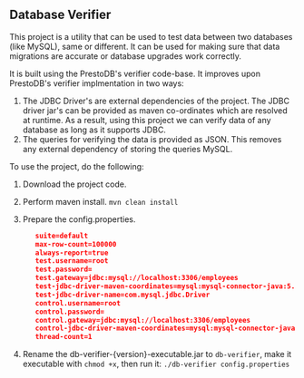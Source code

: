 ## Database Verifier

This project is a utility that can be used to test data between two databases (like MySQL), same or different. It can be used for making sure that data migrations are accurate or database upgrades work correctly. 

It is built using the PrestoDB's verifier code-base. It improves upon PrestoDB's verifier implmentation in two ways:

1. The JDBC Driver's are external dependencies of the project. The JDBC driver jar's can be provided as maven co-ordinates which are resolved at runtime. As a result, using this project we can verify data of any database as long as it supports JDBC.
2. The queries for verifying the data is provided as JSON. This removes any external dependency of storing the queries MySQL.


To use the project, do the following:

1. Download the project code.
2. Perform maven install.
```mvn clean install```
3. Prepare the config.properties.

	```query-json-path=examples/queries.json 
       suite=default
       max-row-count=100000
       always-report=true
       test.username=root
       test.password=
       test.gateway=jdbc:mysql://localhost:3306/employees
       test-jdbc-driver-maven-coordinates=mysql:mysql-connector-java:5.1.31
       test-jdbc-driver-name=com.mysql.jdbc.Driver
       control.username=root
       control.password=
       control.gateway=jdbc:mysql://localhost:3306/employees
       control-jdbc-driver-maven-coordinates=mysql:mysql-connector-java:5.1.31
	   thread-count=1
    ```
4. Rename the db-verifier-{version}-executable.jar to  `db-verifier`, make it executable with `chmod +x`, then run it:
	 `./db-verifier config.properties`

